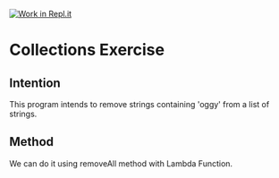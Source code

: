 [![Work in Repl.it](https://classroom.github.com/assets/work-in-replit-14baed9a392b3a25080506f3b7b6d57f295ec2978f6f33ec97e36a161684cbe9.svg)](https://classroom.github.com/online_ide?assignment_repo_id=2970113&assignment_repo_type=AssignmentRepo)
# Collections Exercise

## Intention

This program intends to remove strings containing 'oggy' from a list of strings.

## Method

We can do it using removeAll method with Lambda Function.

